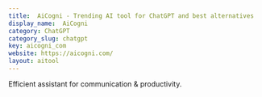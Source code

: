 ```yaml
---
title:  AiCogni - Trending AI tool for ChatGPT and best alternatives
display_name:  AiCogni
category: ChatGPT
category_slug: chatgpt
key: aicogni_com
website: https://aicogni.com/
layout: aitool
---
```


Efficient assistant for communication & productivity.

